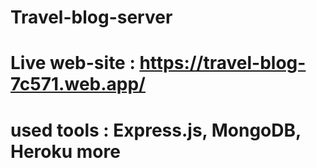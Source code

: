 # Travel-blog-server
# Live web-site : https://travel-blog-7c571.web.app/
# used tools : Express.js, MongoDB, Heroku more
